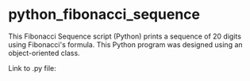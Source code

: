 # python_fibonacci_sequence
This Fibonacci Sequence script (Python) prints a sequence of 20 digits using Fibonacci's formula. This Python program was designed using an object-oriented class.

Link to .py file:
